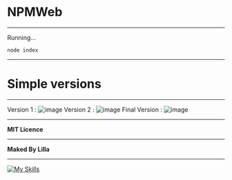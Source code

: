 # NPMWeb
***
Running...
```
node index
```
***
# Simple versions
***
Version 1 : 
![image](https://user-images.githubusercontent.com/66587693/172020398-70945fe7-29b7-4ecb-b7d3-e4503773a445.png)
Version 2 : 
![image](https://user-images.githubusercontent.com/66587693/172020292-7eb9f8dc-20b1-434b-8016-1c3e0d25909b.png)
Final Version : 
![image](https://user-images.githubusercontent.com/66587693/172020307-3b5d9bb0-bd49-43e1-938e-e36f767a8a32.png)
***
**MIT Licence**
***
**Maked By Lilla**
***
[![My Skills](https://skillicons.dev/icons?i=vscode,nodejs,express&perline=3)](https://skillicons.dev)
